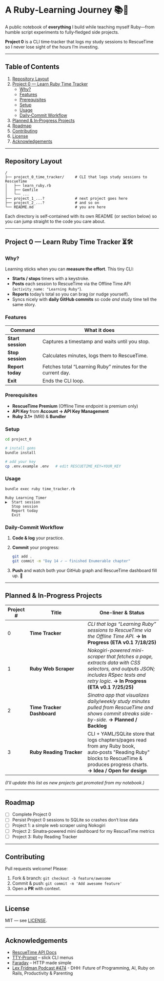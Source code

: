# A Ruby‑Learning Journey 📚💎

A public notebook of **everything** I build while teaching myself Ruby—from humble script experiments to fully‑fledged side projects.

**Project 0** is a CLI time‑tracker that logs my study sessions to RescueTime so I never lose sight of the hours I’m investing.

---

## Table of Contents
1. [Repository Layout](#repository-layout)
2. [Project 0 — Learn Ruby Time Tracker](#project-0--learn-ruby-time-tracker)
   * [Why?](#why)
   * [Features](#features)
   * [Prerequisites](#prerequisites)
   * [Setup](#setup)
   * [Usage](#usage)
   * [Daily‑Commit Workflow](#daily-commit-workflow)
3. [Planned & In‑Progress Projects](#planned--in-progress-projects)
4. [Roadmap](#roadmap)
5. [Contributing](#contributing)
6. [License](#license)
7. [Acknowledgements](#acknowledgements)

---

## Repository Layout

```text
/
├── project_0_time_tracker/     # CLI that logs study sessions to RescueTime
│   ├── learn_ruby.rb
│   ├── Gemfile
│   └── ...
├── project_1_...?              # next project goes here
├── project_2_...?              # and so on
└── README.md                   # you are here
```

Each directory is self‑contained with its own README (or section below) so you can jump straight to the code you care about.

---

## Project 0 — Learn Ruby Time Tracker ⏳🛠️

### Why?

Learning sticks when you can **measure the effort**. This tiny CLI:

* **Starts / stops** timers with a keystroke.
* **Posts** each session to RescueTime via the Offline Time API (`activity_name: "Learning Ruby"`).
* **Reports** today’s total so you can brag (or nudge yourself).
* Syncs nicely with **daily GitHub commits** so code *and* study time tell the same story.

### Features

| Command           | What it does                                               |
| ----------------- | ---------------------------------------------------------- |
| **Start session** | Captures a timestamp and waits until you stop.             |
| **Stop session**  | Calculates minutes, logs them to RescueTime.               |
| **Report today**  | Fetches total “Learning Ruby” minutes for the current day. |
| **Exit**          | Ends the CLI loop.                                         |

### Prerequisites

* **RescueTime Premium** (Offline Time endpoint is premium only)
* **API Key** from **Account → API Key Management**
* **Ruby 3.1+** (MRI) & **Bundler**

### Setup

```bash
cd project_0

# install gems
bundle install

# add your key
cp .env.example .env   # edit RESCUETIME_KEY=YOUR_KEY
```

### Usage

```bash
bundle exec ruby time_tracker.rb
```

```
Ruby Learning Timer
▶  Start session
   Stop session
   Report today
   Exit
```

### Daily‑Commit Workflow

1. **Code & log** your practice.
2. **Commit** your progress:

   ```bash
   git add .
   git commit -m "Day 14 ✓ — finished Enumerable chapter"
   ```
3. **Push** and watch both your GitHub graph and RescueTime dashboard fill up. 🎉

---

## Planned & In‑Progress Projects

| Project # | Title                      | One-liner & Status                                                                                                                                                                    |
| --------- | -------------------------- | ------------------------------------------------------------------------------------------------------------------------------------------------------------------------------------- |
| 0     | **Time Tracker**           | *CLI that logs “Learning Ruby” sessions to RescueTime via the Offline Time API.* **→ In Progress (ETA v0.1 7/18/25)**                                                                   |
| 1     | **Ruby Web Scraper**       | *Nokogiri-powered mini-scraper that fetches a page, extracts data with CSS selectors, and outputs JSON; includes RSpec tests and retry logic.* **→ In Progress (ETA v0.1 7/25/25)** |
| 2     | **Time Tracker Dashboard** | *Sinatra app that visualizes daily/weekly study minutes pulled from RescueTime and shows commit streaks side-by-side.* **→ Planned / Backlog**                                        |
| 3 | **Ruby Reading Tracker** | CLI + YAML/SQLite store that logs chapters/pages read from any Ruby book, auto‑posts "Reading Ruby" blocks to RescueTime & produces progress charts. **→ Idea / Open for design** |

*(I’ll update this list as new projects get promoted from my notebook.)*

---

## Roadmap

* [ ] Complete Project 0
* [ ] Persist Project 0 sessions to SQLite so crashes don’t lose data
* [ ] Project 1: a simple web scraper using Nokogiri
* [ ] Project 2: Sinatra‑powered mini dashboard for my RescueTime metrics
* [ ] Project 3: Ruby Reading Tracker

---

## Contributing

Pull requests welcome! Please:

1. Fork & branch: `git checkout -b feature/awesome`
2. Commit & push: `git commit -m 'Add awesome feature'`
3. Open a **PR** with context.

---

## License

MIT — see [LICENSE](LICENSE).

---

## Acknowledgements

* [RescueTime API Docs](https://www.rescuetime.com/anapi/setup/documentation)
* [TTY‑Prompt](https://github.com/piotrmurach/tty-prompt) – slick CLI menus
* [Faraday](https://lostisland.github.io/faraday/) – HTTP made simple
* [Lex Fridman Podcast #474](https://youtu.be/vagyIcmIGOQ?si=sf6RquUbZjEtO4qK) - DHH: Future of Programming, AI, Ruby on Rails, Productivity & Parenting


